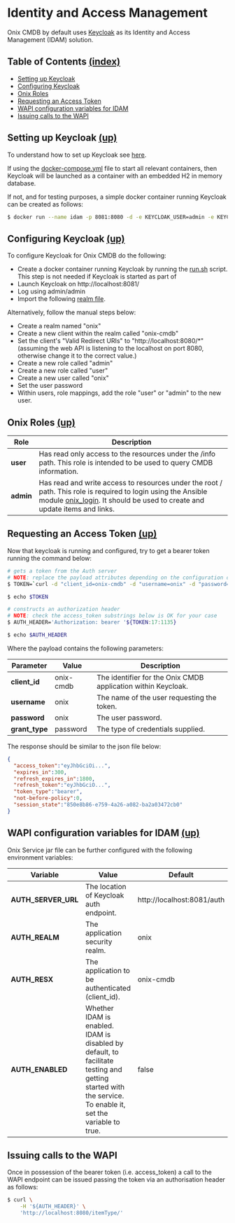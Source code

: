 # Identity and Access Management 

Onix CMDB by default uses [Keycloak](https://www.keycloak.org/) as its Identity and Access Management (IDAM) solution.

<a name="toc"></a>
## Table of Contents [(index)](./../readme.md)

- [Setting up Keycloak](#setting-up-keycloak)
- [Configuring Keycloak](#configuring-keycloak)
- [Onix Roles](#onix-roles)
- [Requesting an Access Token](#requesting-an-access-token)
- [WAPI configuration variables for IDAM](#wapi-configuration-variables-for-idam)
- [Issuing calls to the WAPI](#issuing-calls-to-the-wapi)

<a name="setting-up-keycloak"/></a>
## Setting up Keycloak [(up)](#toc)

To understand how to set up Keycloak see [here](https://www.keycloak.org/docs/latest/server_installation/index.html). 

If using the [docker-compose.yml](../install/container/docker-compose.yml) file to start all relevant containers, then Keycloak will be launched as a container with an embedded H2 in memory database. 

If not, and for testing purposes, a simple docker container running Keycloak can be created as follows:

```bash
$ docker run --name idam -p 8081:8080 -d -e KEYCLOAK_USER=admin -e KEYCLOAK_PASSWORD=admin jboss/keycloak
```

<a name="configuring-keycloak"></a>
## Configuring Keycloak [(up)](#toc)

To configure Keycloak for Onix CMDB do the following:
 
- Create a docker container running Keycloak by running the [run.sh](../install/container/idam/run.sh) script. This step is not needed if Keycloak is started as part of 
- Launch Keycloak on http://localhost:8081/ 
- Log using admin/admin
- Import the following [realm file](../install/container/idam/onix-realm.json).

Alternatively, follow the manual steps below:
- Create a realm named "onix"
- Create a new client within the realm called "onix-cmdb"
- Set the client's "Valid Redirect URIs" to "http://localhost:8080/*" (assuming the web API is listening to the localhost on port 8080, otherwise change it to the correct value.)
- Create a new role called "admin"
- Create a new role called "user"
- Create a new user called "onix"
- Set the user password
- Within users, role mappings, add the role "user" or "admin" to the new user.

## Onix Roles [(up)](#toc)

|Role | Description |
|---|---|
| **user** | Has read only access to the resources under the /info path. This role is intended to be used to query CMDB information. |
| **admin** | Has read and write access to resources under the root / path. This role is required to login using the Ansible module [onix_login](../ansible/library/onix_login.py). It should be used to create and update items and links. |


<a name="requesting-an-access-token"></a>
## Requesting an Access Token [(up)](#toc)

Now that keycloak is running and configured, try to get a bearer token running the command below:

```bash
# gets a token from the Auth server
# NOTE: replace the payload attributes depending on the configuration of the Auth server
$ TOKEN=`curl -d "client_id=onix-cmdb" -d "username=onix" -d "password=onix" -d "grant_type=password" "http://localhost:8081/auth/realms/onix/protocol/openid-connect/token"`

$ echo $TOKEN

# constructs an authorization header
# NOTE: check the access_token substrings below is OK for your case
$ AUTH_HEADER='Authorization: bearer '${TOKEN:17:1135} 

$ echo $AUTH_HEADER
```
Where the payload contains the following parameters:

| Parameter | Value  | Description |
|---|---|---|
| **client_id** | onix-cmdb | The identifier for the Onix CMDB application within Keycloak. |
| **username** | onix | The name of the user requesting the token. |
| **password** | onix | The user password. |
| **grant_type** | password | The type of credentials supplied. |

The response should be similar to the json file below:

```json
{ 
  "access_token":"eyJhbGciOi...",
  "expires_in":300,
  "refresh_expires_in":1800,
  "refresh_token":"eyJhbGciO...",
  "token_type":"bearer",
  "not-before-policy":0,
  "session_state":"850e8b86-e759-4a26-a082-ba2a03472cb0"
}
```
<a name="wapi-configuration-variables-for-idam"></a>
## WAPI configuration variables for IDAM [(up)](#toc)

Onix Service jar file can be further configured with the following environment variables:

| Variable | Value  | Default |
|---|---|---|
|**AUTH_SERVER_URL**| The location of Keycloak auth endpoint. | http://localhost:8081/auth |
|**AUTH_REALM**| The application security realm. | onix |
|**AUTH_RESX**| The application to be authenticated (client_id). | onix-cmdb |
|**AUTH_ENABLED**| Whether IDAM is enabled. IDAM is disabled by default, to facilitate testing and getting started with the service. To enable it, set the variable to true. | false | 

<a name="issuing-calls-to-the-wapi"></a>
## Issuing calls to the WAPI 

Once in possession of the bearer token (i.e. access_token) a call to the WAPI endpoint can be issued passing the token via an authorisation header as follows:

```bash
$ curl \
    -H '${AUTH_HEADER}' \
    'http://localhost:8080/itemType/'
```
